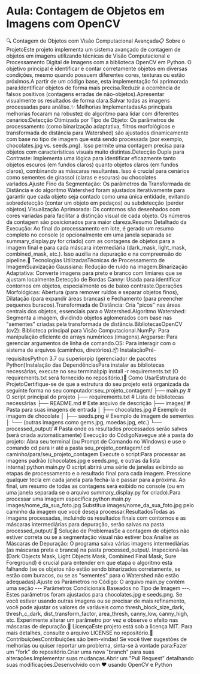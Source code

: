 # Aula: Contagem de Objetos em Imagens com OpenCV
🔍 Contagem de Objetos com Visão Computacional Avançada📋 Sobre o ProjetoEste projeto implementa um sistema avançado de contagem de objetos em imagens utilizando técnicas de Visão Computacional e Processamento Digital de Imagens com a biblioteca OpenCV em Python. O objetivo principal é identificar e contar corretamente objetos em diversas condições, mesmo quando possuem diferentes cores, texturas ou estão próximos.A partir de um código base, esta implementação foi aprimorada para:Identificar objetos de forma mais precisa.Reduzir a ocorrência de falsos positivos (contagens erradas de não-objetos).Apresentar visualmente os resultados de forma clara.Salvar todas as imagens processadas para análise.✨ Melhorias ImplementadasAs principais melhorias focaram na robustez do algoritmo para lidar com diferentes cenários:Detecção Otimizada por Tipo de Objeto: Os parâmetros de processamento (como binarização adaptativa, filtros morfológicos e transformada de distância para Watershed) são ajustados dinamicamente com base no tipo de imagem que está sendo processada (por exemplo, chocolates.jpg vs. seeds.png). Isso permite uma contagem precisa para objetos com características visuais muito distintas.Detecção Dupla para Contraste: Implementa uma lógica para identificar eficazmente tanto objetos escuros (em fundos claros) quanto objetos claros (em fundos claros), combinando as máscaras resultantes. Isso é crucial para cenários como sementes de girassol (claras e escuras) ou chocolates variados.Ajuste Fino da Segmentação: Os parâmetros da Transformada de Distância e do algoritmo Watershed foram ajustados iterativamente para garantir que cada objeto seja contado como uma única entidade, evitando sobredetecção (contar um objeto em pedaços) ou subdetecção (perder objetos).Visualização Aprimorada: Os contornos são desenhados com cores variadas para facilitar a distinção visual de cada objeto. Os números da contagem são posicionados para maior clareza.Resumo Detalhado da Execução: Ao final do processamento em lote, é gerado um resumo completo no console (e opcionalmente em uma janela separada se summary_display.py for criado) com as contagens de objetos para a imagem final e para cada máscara intermediária (dark_mask, light_mask, combined_mask, etc.). Isso auxilia na depuração e na compreensão do pipeline.🚀 Tecnologias UtilizadasTécnicas de Processamento de ImagemSuavização Gaussiana: Redução de ruído na imagem.Binarização Adaptativa: Converte imagens para preto e branco com limiares que se ajustam localmente.Detecção de Bordas Canny: Usada para identificar contornos em objetos, especialmente os de baixo contraste.Operações Morfológicas: Abertura (para remover ruídos e separar objetos finos), Dilatação (para expandir áreas brancas) e Fechamento (para preencher pequenos buracos).Transformada de Distância: Cria "picos" nas áreas centrais dos objetos, essenciais para o Watershed.Algoritmo Watershed: Segmenta a imagem, dividindo objetos aglomerados com base nas "sementes" criadas pela transformada de distância.BibliotecasOpenCV (cv2): Biblioteca principal para Visão Computacional.NumPy: Para manipulação eficiente de arrays numéricos (imagens).Argparse: Para gerenciar argumentos de linha de comando.OS: Para interagir com o sistema de arquivos (caminhos, diretórios).📦 InstalaçãoPré-requisitosPython 3.7 ou superiorpip (gerenciador de pacotes Python)Instalação das DependênciasPara instalar as bibliotecas necessárias, execute no seu terminal:pip install -r requirements.txt
(O requirements.txt será fornecido no repositório.)🔧 Como UsarEstrutura do ProjetoCertifique-se de que a estrutura do seu projeto está organizada da seguinte forma no seu computador:seu_projeto_contagem/
├── main.py                         # O script principal do projeto
├── requirements.txt                # Lista de bibliotecas necessárias
├── README.md                       # Este arquivo de descrição
├── images/                         # Pasta para suas imagens de entrada
│   ├── chocolates.jpg              # Exemplo de imagem de chocolate
│   ├── seeds.png                   # Exemplo de imagem de sementes
│   └── (outras imagens como gems.jpg, moedas.jpg, etc.)
└── processed_output/               # Pasta onde os resultados processados serão salvos (será criada automaticamente)
Execução do CódigoNavegue até a pasta do projeto: Abra seu terminal (ou Prompt de Comando no Windows) e use o comando cd para ir até a pasta seu_projeto_contagem/.cd caminho/para/seu_projeto_contagem
Execute o script:Para processar as imagens padrão (chocolates.jpg e seeds.png, e outras da lista interna):python main.py
O script abrirá uma série de janelas exibindo as etapas de processamento e o resultado final para cada imagem. Pressione qualquer tecla em cada janela para fechá-la e passar para a próxima. Ao final, um resumo de todas as contagens será exibido no console (ou em uma janela separada se o arquivo summary_display.py for criado).Para processar uma imagem específica:python main.py images/nome_da_sua_foto.jpg
Substitua images/nome_da_sua_foto.jpg pelo caminho da imagem que você deseja processar.ResultadosTodas as imagens processadas, incluindo os resultados finais com contornos e as máscaras intermediárias para depuração, serão salvas na pasta processed_output/.🐛 Solução de ProblemasSe a contagem de objetos não estiver correta ou se a segmentação visual não estiver boa:Analise as Máscaras de Depuração: O programa salva várias imagens intermediárias (as máscaras preta e branca) na pasta processed_output/. Inspecioná-las (Dark Objects Mask, Light Objects Mask, Combined Final Mask, Sure Foreground) é crucial para entender em que etapa o algoritmo está falhando (se os objetos não estão sendo binarizados corretamente, se estão com buracos, ou se as "sementes" para o Watershed não estão adequadas).Ajuste os Parâmetros no Código: O arquivo main.py contém uma seção --- Parâmetros Condicionais Baseados no Tipo de Imagem ---. Estes parâmetros foram ajustados para chocolates.jpg e seeds.png. Se você estiver usando outras imagens ou se precisar de mais refinamento, você pode ajustar os valores de variáveis como thresh_block_size_dark, thresh_c_dark, dist_transform_factor, area_thresh, canny_low, canny_high, etc. Experimente alterar um parâmetro por vez e observe o efeito nas máscaras de depuração.📝 LicençaEste projeto está sob a licença MIT. Para mais detalhes, consulte o arquivo LICENSE no repositório.🤝 ContribuiçõesContribuições são bem-vindas! Se você tiver sugestões de melhorias ou quiser reportar um problema, sinta-se à vontade para:Fazer um "fork" do repositório.Criar uma nova "branch" para suas alterações.Implementar suas mudanças.Abrir um "Pull Request" detalhando suas modificações.Desenvolvido com ❤️ usando OpenCV e Python